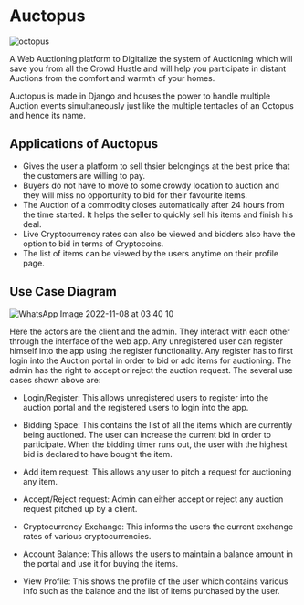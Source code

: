 # Auctopus

![octopus](https://user-images.githubusercontent.com/99145719/200618385-c2feafe5-de05-455c-9271-023fb83448f0.svg)

A Web Auctioning platform to Digitalize the system of Auctioning which will save you from all the Crowd Hustle and will help you participate in distant Auctions from the comfort and warmth of your homes.

Auctopus is made in Django and houses the power to handle multiple Auction events simultaneously just like the multiple tentacles of an Octopus and hence its name.

## Applications of Auctopus

* Gives the user a platform to sell thsier belongings at the best price that the customers are willing to pay.
* Buyers do not have to move to some crowdy location to auction and they will miss no opportunity to bid for their favourite items.
* The Auction of a commodity closes automatically after 24 hours from the time started. It helps the seller to quickly sell his items and finish his deal.
* Live Cryptocurrency rates can also be viewed and bidders also have the option to bid in terms of Cryptocoins.
* The list of items can be viewed by the users anytime on their profile page.

## Use Case Diagram

![WhatsApp Image 2022-11-08 at 03 40 10](https://user-images.githubusercontent.com/99145719/200619110-920878d6-3944-4b2a-b8a6-4232577ff016.jpeg)


Here the actors are the client and the admin. They interact with each other through the interface of the web app. Any unregistered user can register himself into the app using the register functionality. Any register has to first login into the Auction portal in order to bid or add items for auctioning. The admin has the right to accept or reject the auction request. The several use cases shown above are: 
* Login/Register: This allows unregistered users to register into the auction portal and the registered users to login into the app. 

* Bidding Space: This contains the list of all the items which are currently being auctioned. The user can increase the current bid in order to participate. When the bidding timer runs out, the user with the highest bid is declared to have bought the item. 

* Add item request: This allows any user to pitch a request for auctioning any item. 

* Accept/Reject request: Admin can either accept or reject any auction request pitched up by a client. 

* Cryptocurrency Exchange: This informs the users the current exchange rates of various cryptocurrencies. 

* Account Balance: This allows the users to maintain a balance amount in the portal and use it for buying the items. 

* View Profile: This shows the profile of the user which contains various info such as the balance and the list of items purchased by the user. 
